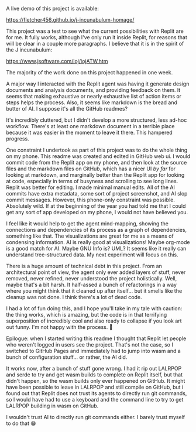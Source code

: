 A live demo of this project is available:

https://fletcher456.github.io/j-incunabulum-homage/

This project was a test to see what the current possibilities with Replit are for me. It fully works, although I've only run it inside Replit, for reasons that will be clear in a couple more paragraphs. I believe that it is in the spirit of the J incunabulum:

https://www.jsoftware.com/ioj/iojATW.htm

The majority of the work done on this project happened in one week.

A major way I interacted with the Replit agent was having it generate design documents and analysis documents, and providing feedback on them. It seems that making exhaustive or nearly exhaustive list of action items or steps helps the process. Also, it seems like markdown is the bread and butter of AI. I suppose it's all the GitHub readmes? 

It's incredibly cluttered, but I didn't develop a more structured, less ad-hoc workflow. There's at least one markdown document in a terrible place because it was easier in the moment to leave it there. This hampered progress.

One constraint I undertook as part of this project was to do the whole thing on my phone. This readme was created and edited in GitHub web ui. I would commit code from the Replit app on my phone, and then look at the source files and the markdown files on GitHub, which has a nicer UI _by far_ for looking at markdown, and marginally better than the Replit app for looking at code, especially in terms of busyness and scrolling to see long lines. Replit was better for editing. I made minimal manual edits. All of the AI commits have extra metadata, some sort of project screenshot, and AI slop commit messages. However, this phone-only constraint was possible. Absolutely wild. If at the beginning of the year you had told me that I could get any sort of app developed on my phone, I would not have believed you.

I feel like it would help to get the agent mind-mapping, showing the connections and dependencies of its process as a graph of dependencies, something like that. The visualizations are great for me as a means of condensing information. AI is really good at visualizations! Maybe org-mode is a good match for AI. Maybe GNU Info is? UML? It seems like it really can understand tree-structured data. My next experiment will focus on this.

There is a huge amount of technical debt in this project. From an architectural point of view, the agent only ever added layers of stuff, never removed, never refined, never understood the project holistically. Well, maybe that's a bit harsh. It half-assed a bunch of refactorings in a way where you might think that it cleaned up after itself... but it smells like the cleanup was not done. I think there's a lot of dead code.

I had a lot of fun doing this, and I hope you'll take in my tale with caution: the thing works, which is amazing, but the code is in that terrifying superposition of incredibly cool and also ready to collapse if you look art out funny. I'm not happy with the process. 🤷

Epilogue: when I started writing this readme I thought that Replit let people who weren't logged in users see the project. That's not the case, so I switched to GitHub Pages and immediately had to jump into wasm and a bunch of configuration stuff... or rather, the AI did.

It works now, after a bunch of stuff gone wrong. I had it rip out LALRPOP and serde to try and get wasm builds to complete on Replit itself, but that didn't happen, so the wasm builds only ever happened on GitHub. It might have been possible to leave in LALRPOP and still compile on GitHub, but i found out that Replit does not trust its agents to directly run git commands, so I would have had to use a keyboard and the command line to try to get LALRPOP building in wasm on GitHub.

I wouldn't trust AI to directly run git commands either. I barely trust myself to do that 😁
